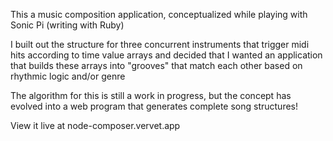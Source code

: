 This a music composition application, conceptualized while playing with Sonic Pi (writing with Ruby)

I built out the structure for three concurrent instruments that trigger midi hits according to time value arrays and decided that I wanted an application that builds these arrays into "grooves" that match each other based on rhythmic logic and/or genre

The algorithm for this is still a work in progress, but the concept has evolved into a web program that generates complete song structures!

View it live at node-composer.vervet.app

 